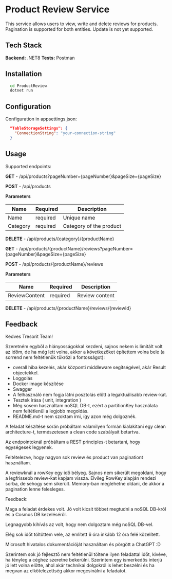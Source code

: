 ﻿
# Product Review Service

This service allows users to view, write and delete reviews for products.
Pagination is supported for both entities.
Update is not yet supported.



## Tech Stack



**Backend:** .NET8
**Tests:** Postman



## Installation

```bash
  cd ProductReview
  dotnet run
```
    
## Configuration

Configuration in appsettings.json:

```json
  "TableStorageSettings": {
    "ConnectionString": "your-connection-string"
  }

```

## Usage

Supported endpoints:

**GET** - /api/products?pageNumber={pageNumber}&pageSize={pageSize}


**POST** - /api/products 

**Parameters** 

| Name | Required | Description |
|------|----------|----------|
| Name | required   | Unique name   |
| Category | required  | Category of the product   |

**DELETE** - /api/products/{category}/{productName} 

**GET** - /api/products/{productName}/reviews?pageNumber={pageNumber}&pageSize={pageSize}

**POST** - /api/products/{productName}/reviews 

**Parameters** 

| Name | Required | Description |
|------|----------|----------|
| ReviewContent | required   | Review content   |


**DELETE** - /api/products/{productName}/reviews/{reviewId}





## Feedback

Kedves Tresorit Team!

Szeretném egyből a hiányosságokkal kezdeni, sajnos nekem is limitált volt az időm, de ha még lett volna, akkor a következőket építettem volna bele (a sorrend nem feltétlenük tükrözi a fontosságot):

- overall hiba kezelés, akár központi middleware segítségével, akár Result objectekkel.
- Loggolás
- Docker image készítése
- Swagger
- A felhasználó nem fogja látni posztolás előtt a legaktuálisabb review-kat.
- Tesztek írása ( unit, integration )
- Még sosem használtam noSQL DB-t, ezért a partitionKey használata nem feltétlenül a legjobb megoldás.
- README.md-t nem szoktam írni, így azon még dolgoznék.

A feladat készítése során próbáltam valamilyen formán kialakítani egy clean architecture-t, természetesen a clean code szabályait betartva.

Az endpointoknál próbáltam a REST principles-t betartani, hogy egységesek legyenek.

Feltételezve, hogy nagyon sok review és product van paginationt használtam.

A reviewknál a rowKey egy idő bélyeg. Sajnos nem sikerült megoldani, hogy a legfrissebb review-kat kapjam vissza. 
Elvileg RowKey alapján rendezi sorba, de sehogy sem sikerült. Memory-ban meglehetne oldani, de akkor a pagination lenne felesleges.

Feedback:

Maga a feladat érdekes volt. Jó volt kicsit többet megtudni a noSQL DB-kről és a Cosmos DB kezeléséről.

Legnagyobb kihívás az volt, hogy nem dolgoztam még noSQL DB-vel.

Elég sok időt töltöttem vele, az említett 6 óra inkább 12 óra felé közelített.

Microsoft hivatalos dokumentációját használtam és pörgött a ChatGPT :D 

Szerintem sok jó fejlesztő nem feltétlenül töltene ilyen feladattal időt, kivéve, ha tényleg a céghez szeretne bekerülni. Szerintem egy ismerkedős interjú jó lett volna előtte, ahol akár technikai dolgokról is lehet beszélni és ha megvan az elkötelezettség akkor megcsinálni a feladatot. 






